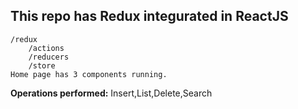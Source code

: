 ## This repo has Redux integurated in ReactJS

	/redux 
		/actions 
		/reducers 
		/store 
	Home page has 3 components running.
**Operations performed:** 
	Insert,List,Delete,Search